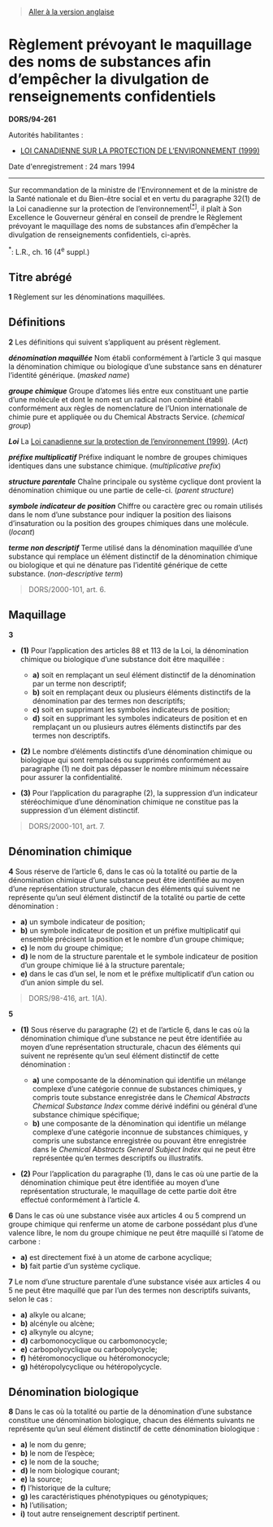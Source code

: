 > [Aller à la version anglaise](/en/Regulations/Statutory%20Orders%20and%20Regulations/94/261.md)

# Règlement prévoyant le maquillage des noms de substances afin d’empêcher la divulgation de renseignements confidentiels

**DORS/94-261**

Autorités habilitantes : 
- [LOI CANADIENNE SUR LA PROTECTION DE L’ENVIRONNEMENT (1999)](/fr/Lois/Lois%20du%20Canada/1999/ch.%2033.md)

Date d'enregistrement : 24 mars 1994

----------

Sur recommandation de la ministre de l’Environnement et de la ministre de la Santé nationale et du Bien-être social et en vertu du paragraphe 32(1) de la Loi canadienne sur la protection de l’environnement<sup><a href='#footnote1_f'>[*]</a></sup>, il plaît à Son Excellence le Gouverneur général en conseil de prendre le Règlement prévoyant le maquillage des noms de substances afin d’empêcher la divulgation de renseignements confidentiels, ci-après.

<a name='footnote1_f'><sup>*</sup></a>: L.R., ch. 16 (4<sup>e</sup> suppl.)<br />




## Titre abrégé


**1** Règlement sur les dénominations maquillées.




## Définitions


**2** Les définitions qui suivent s’appliquent au présent règlement.

***dénomination maquillée*** Nom établi conformément à l’article 3 qui masque la dénomination chimique ou biologique d’une substance sans en dénaturer l’identité générique. (*masked name*)

***groupe chimique*** Groupe d’atomes liés entre eux constituant une partie d’une molécule et dont le nom est un radical non combiné établi conformément aux règles de nomenclature de l’Union internationale de chimie pure et appliquée ou du Chemical Abstracts Service. (*chemical group*)

***Loi*** La [Loi canadienne sur la protection de l’environnement (1999)](/fr/Lois/Lois%20du%20Canada/1999/ch.%2033.md). (*Act*)

***préfixe multiplicatif*** Préfixe indiquant le nombre de groupes chimiques identiques dans une substance chimique. (*multiplicative prefix*)

***structure parentale*** Chaîne principale ou système cyclique dont provient la dénomination chimique ou une partie de celle-ci. (*parent structure*)

***symbole indicateur de position*** Chiffre ou caractère grec ou romain utilisés dans le nom d’une substance pour indiquer la position des liaisons d’insaturation ou la position des groupes chimiques dans une molécule. (*locant*)

***terme non descriptif*** Terme utilisé dans la dénomination maquillée d’une substance qui remplace un élément distinctif de la dénomination chimique ou biologique et qui ne dénature pas l’identité générique de cette substance. (*non-descriptive term*) 
> DORS/2000-101, art. 6.





## Maquillage


**3** 

- **(1)** Pour l’application des articles 88 et 113 de la Loi, la dénomination chimique ou biologique d’une substance doit être maquillée :
	- **a)** soit en remplaçant un seul élément distinctif de la dénomination par un terme non descriptif;
	- **b)** soit en remplaçant deux ou plusieurs éléments distinctifs de la dénomination par des termes non descriptifs;
	- **c)** soit en supprimant les symboles indicateurs de position;
	- **d)** soit en supprimant les symboles indicateurs de position et en remplaçant un ou plusieurs autres éléments distinctifs par des termes non descriptifs.

- **(2)** Le nombre d’éléments distinctifs d’une dénomination chimique ou biologique qui sont remplacés ou supprimés conformément au paragraphe (1) ne doit pas dépasser le nombre minimum nécessaire pour assurer la confidentialité.

- **(3)** Pour l’application du paragraphe (2), la suppression d’un indicateur stéréochimique d’une dénomination chimique ne constitue pas la suppression d’un élément distinctif.
> DORS/2000-101, art. 7.





## Dénomination chimique


**4** Sous réserve de l’article 6, dans le cas où la totalité ou partie de la dénomination chimique d’une substance peut être identifiée au moyen d’une représentation structurale, chacun des éléments qui suivent ne représente qu’un seul élément distinctif de la totalité ou partie de cette dénomination :
- **a)** un symbole indicateur de position;
- **b)** un symbole indicateur de position et un préfixe multiplicatif qui ensemble précisent la position et le nombre d’un groupe chimique;
- **c)** le nom du groupe chimique;
- **d)** le nom de la structure parentale et le symbole indicateur de position d’un groupe chimique lié à la structure parentale;
- **e)** dans le cas d’un sel, le nom et le préfixe multiplicatif d’un cation ou d’un anion simple du sel.
> DORS/98-416, art. 1(A).




**5** 

- **(1)** Sous réserve du paragraphe (2) et de l’article 6, dans le cas où la dénomination chimique d’une substance ne peut être identifiée au moyen d’une représentation structurale, chacun des éléments qui suivent ne représente qu’un seul élément distinctif de cette dénomination :
	- **a)** une composante de la dénomination qui identifie un mélange complexe d’une catégorie connue de substances chimiques, y compris toute substance enregistrée dans le *Chemical Abstracts Chemical Substance Index* comme dérivé indéfini ou général d’une substance chimique spécifique;
	- **b)** une composante de la dénomination qui identifie un mélange complexe d’une catégorie inconnue de substances chimiques, y compris une substance enregistrée ou pouvant être enregistrée dans le *Chemical Abstracts General Subject Index* qui ne peut être représentée qu’en termes descriptifs ou illustratifs.

- **(2)** Pour l’application du paragraphe (1), dans le cas où une partie de la dénomination chimique peut être identifiée au moyen d’une représentation structurale, le maquillage de cette partie doit être effectué conformément à l’article 4.



**6** Dans le cas où une substance visée aux articles 4 ou 5 comprend un groupe chimique qui renferme un atome de carbone possédant plus d’une valence libre, le nom du groupe chimique ne peut être maquillé si l’atome de carbone :
- **a)** est directement fixé à un atome de carbone acyclique;
- **b)** fait partie d’un système cyclique.



**7** Le nom d’une structure parentale d’une substance visée aux articles 4 ou 5 ne peut être maquillé que par l’un des termes non descriptifs suivants, selon le cas :
- **a)** alkyle ou alcane;
- **b)** alcényle ou alcène;
- **c)** alkynyle ou alcyne;
- **d)** carbomonocyclique ou carbomonocycle;
- **e)** carbopolycyclique ou carbopolycycle;
- **f)** hétéromonocyclique ou hétéromonocycle;
- **g)** hétéropolycyclique ou hétéropolycycle.




## Dénomination biologique


**8** Dans le cas où la totalité ou partie de la dénomination d’une substance constitue une dénomination biologique, chacun des éléments suivants ne représente qu’un seul élément distinctif de cette dénomination biologique :
- **a)** le nom du genre;
- **b)** le nom de l’espèce;
- **c)** le nom de la souche;
- **d)** le nom biologique courant;
- **e)** la source;
- **f)** l’historique de la culture;
- **g)** les caractéristiques phénotypiques ou génotypiques;
- **h)** l’utilisation;
- **i)** tout autre renseignement descriptif pertinent.


